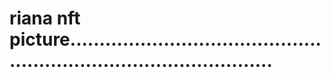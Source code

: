 # riana nft picture........................................................................................
